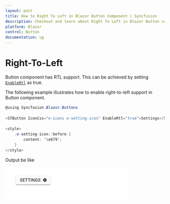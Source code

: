 ```yaml
---
layout: post
title: How to Right To Left in Blazor Button Component | Syncfusion
description: Checkout and learn about Right To Left in Blazor Button component of Syncfusion, and more details.
platform: Blazor
control: Button
documentation: ug
---
```


# Right-To-Left

Button component has RTL support. This can be achieved by setting [`EnableRtl`](https://help.syncfusion.com/cr/blazor/Syncfusion.Blazor.Buttons.SfButton.html#Syncfusion_Blazor_Buttons_SfButton_EnableRtl) as true.

The following example illustrates how to enable right-to-left support in Button component.

```csharp
@using Syncfusion.Blazor.Buttons

<SfButton IconCss="e-icons e-setting-icon" EnableRtl="true">Settings</SfButton>

<style>
    .e-setting-icon::before {
        content: '\e679';
    }
</style>
```

Output be like

![Button Sample](./../images/button-rtl.png)